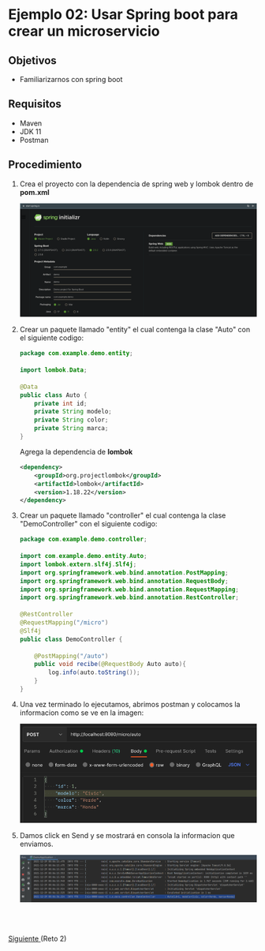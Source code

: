 # Ejemplo 02: Usar Spring boot para crear un microservicio

## Objetivos
* Familiarizarnos con spring boot

## Requisitos
- Maven
- JDK 11
- Postman

## Procedimiento

1. Crea el proyecto con la dependencia de spring web y lombok dentro de **pom.xml**

    ![Postman](img/img_01.png)

2. Crear un paquete llamado "entity" el cual contenga la clase "Auto" con el siguiente codigo:

    ```java
    package com.example.demo.entity;

    import lombok.Data;

    @Data
    public class Auto {
        private int id;
        private String modelo;
        private String color;
        private String marca;
    }
    ```

    Agrega la dependencia de **lombok**

    ```xml
    <dependency>
        <groupId>org.projectlombok</groupId>
        <artifactId>lombok</artifactId>
        <version>1.18.22</version>
    </dependency>
    ```

3. Crear un paquete llamado "controller" el cual contenga la clase "DemoController" con el siguiente codigo:

    ```java
    package com.example.demo.controller;

    import com.example.demo.entity.Auto;
    import lombok.extern.slf4j.Slf4j;
    import org.springframework.web.bind.annotation.PostMapping;
    import org.springframework.web.bind.annotation.RequestBody;
    import org.springframework.web.bind.annotation.RequestMapping;
    import org.springframework.web.bind.annotation.RestController;

    @RestController
    @RequestMapping("/micro")
    @Slf4j
    public class DemoController {

        @PostMapping("/auto")
        public void recibe(@RequestBody Auto auto){
            log.info(auto.toString());
        }
    }
    ```

4. Una vez terminado lo ejecutamos, abrimos postman y colocamos la informacion como se ve en la imagen:

    ![Postman](img/img_02.png)


5. Damos click en Send y se mostrará en consola la informacion que enviamos.

    ![Terminal](img/img_03.png)


<br/>
<br/>

[Siguiente ](../Reto-02/Readme.md)(Reto 2)
